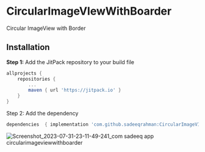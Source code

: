 # CircularImageVIewWithBoarder

Circular ImageView with Border

## Installation

**Step 1:** Add the JitPack repository to your build file

```gradle
allprojects {
    repositories {
        ...
        maven { url 'https://jitpack.io' }
    }
}
```
Step 2: Add the dependency

```gradle
dependencies  { implementation 'com.github.sadeeqrahman:CircularImageVIewWithBoarder:1.0.0' }
```
![Screenshot_2023-07-31-23-11-49-241_com sadeeq app circularimageviewwithboarder](https://github.com/sadeeqrahman/CircularImageVIewWithBoarder/assets/35709246/3e8c9807-fdb7-4fef-bdea-89660e8a6c33)
